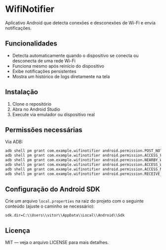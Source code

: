 # WifiNotifier

Aplicativo Android que detecta conexões e desconexões de Wi-Fi e envia notificações.

## Funcionalidades

- Detecta automaticamente quando o dispositivo se conecta ou desconecta de uma rede Wi-Fi  
- Funciona mesmo após reinício do dispositivo  
- Exibe notificações persistentes  
- Mostra um histórico de logs diretamente na tela

## Instalação

1. Clone o repositório  
2. Abra no Android Studio  
3. Execute via emulador ou dispositivo real

## Permissões necessárias

Via ADB:

```bash
adb shell pm grant com.example.wifinotifier android.permission.POST_NOTIFICATIONS
adb shell pm grant com.example.wifinotifier android.permission.ACCESS_FINE_LOCATION
adb shell pm grant com.example.wifinotifier android.permission.NEARBY_WIFI_DEVICES
adb shell pm grant com.example.wifinotifier android.permission.ACCESS_WIFI_STATE
adb shell pm grant com.example.wifinotifier android.permission.ACCESS_NETWORK_STATE
adb shell pm grant com.example.wifinotifier android.permission.RECEIVE_BOOT_COMPLETED
```

## Configuração do Android SDK

Crie um arquivo `local.properties` na raiz do projeto com o seguinte conteúdo (ajuste o caminho se necessário):

```
sdk.dir=C:\\Users\\vitor\\AppData\\Local\\Android\\Sdk
```

## Licença

MIT — veja o arquivo LICENSE para mais detalhes.
